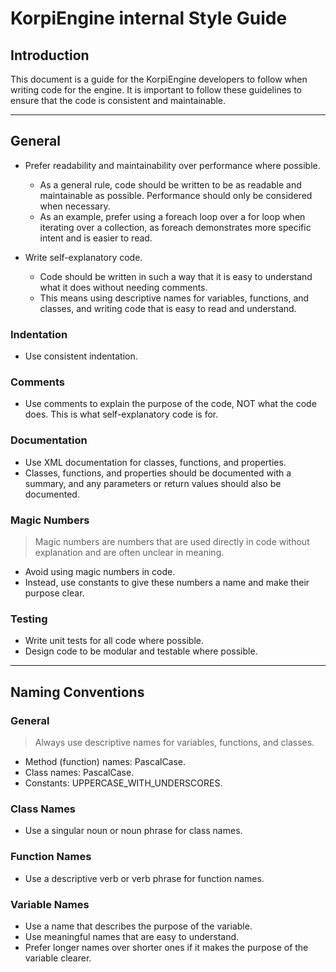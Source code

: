 # KorpiEngine internal Style Guide

## Introduction

This document is a guide for the KorpiEngine developers to follow when writing code for the engine.
It is important to follow these guidelines to ensure that the code is consistent and maintainable.

---

## General

- Prefer readability and maintainability over performance where possible.
  - As a general rule, code should be written to be as readable and maintainable as possible. Performance should only be considered when necessary.
  - As an example, prefer using a foreach loop over a for loop when iterating over a collection, as foreach demonstrates more specific intent and is easier to read.

- Write self-explanatory code.
  - Code should be written in such a way that it is easy to understand what it does without needing comments.
  - This means using descriptive names for variables, functions, and classes, and writing code that is easy to read and understand.

### Indentation

- Use consistent indentation.

### Comments

- Use comments to explain the purpose of the code, NOT what the code does. This is what self-explanatory code is for.

### Documentation

- Use XML documentation for classes, functions, and properties.
- Classes, functions, and properties should be documented with a summary, and any parameters or return values should also be documented.

### Magic Numbers

> Magic numbers are numbers that are used directly in code without explanation and are often unclear in meaning.
- Avoid using magic numbers in code.
- Instead, use constants to give these numbers a name and make their purpose clear.

### Testing

- Write unit tests for all code where possible.
- Design code to be modular and testable where possible.

---

## Naming Conventions

### General

> Always use descriptive names for variables, functions, and classes.
- Method (function) names: PascalCase.
- Class names: PascalCase.
- Constants: UPPERCASE_WITH_UNDERSCORES.

### Class Names

- Use a singular noun or noun phrase for class names.

### Function Names

- Use a descriptive verb or verb phrase for function names.

### Variable Names

- Use a name that describes the purpose of the variable.
- Use meaningful names that are easy to understand.
- Prefer longer names over shorter ones if it makes the purpose of the variable clearer.